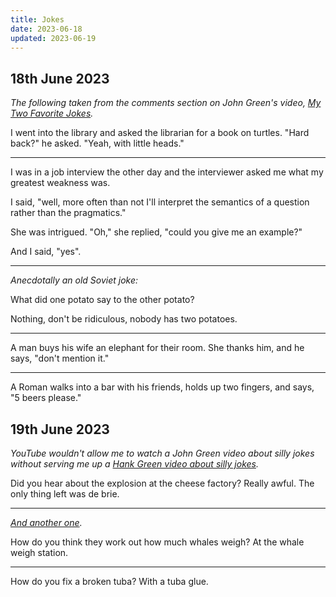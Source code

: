 ```yaml
---
title: Jokes
date: 2023-06-18
updated: 2023-06-19
---
```


## 18th June 2023

_The following taken from the comments section on John Green's video, [My Two Favorite Jokes](https://www.youtube.com/watch?v=WMt7wAkMieI)._

I went into the library and asked the librarian for a book on turtles. "Hard back?" he asked. "Yeah, with little heads."

---

I was in a job interview the other day and the interviewer asked me what my greatest weakness was.

I said, "well, more often than not I'll interpret the semantics of a question rather than the pragmatics."

She was intrigued. "Oh," she replied, "could you give me an example?"

And I said, "yes".

---

_Anecdotally an old Soviet joke:_

What did one potato say to the other potato?

Nothing, don't be ridiculous, nobody has two potatoes.

---

A man buys his wife an elephant for their room. She thanks him, and he says, "don't mention it."

---

A Roman walks into a bar with his friends, holds up two fingers, and says, "5 beers please."

## 19th June 2023

_YouTube wouldn't allow me to watch a John Green video about silly jokes without serving me up a [Hank Green video about silly jokes](https://www.youtube.com/watch?v=FFym8JwlYxY)._

Did you hear about the explosion at the cheese factory? Really awful. The only thing left was de brie.

---

_[And another one](https://youtu.be/GMFj3eU1lS8)._

How do you think they work out how much whales weigh? At the whale weigh station.

---

How do you fix a broken tuba? With a tuba glue.
